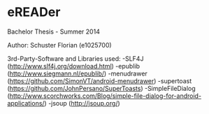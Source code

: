 eREADer
=======
Bachelor Thesis - Summer 2014

Author:
Schuster Florian (e1025700)

3rd-Party-Software and Libraries used:
-SLF4J (http://www.slf4j.org/download.html)
-epublib (http://www.siegmann.nl/epublib/)
-menudrawer (https://github.com/SimonVT/android-menudrawer)
-supertoast (https://github.com/JohnPersano/SuperToasts)
-SimpleFileDialog (http://www.scorchworks.com/Blog/simple-file-dialog-for-android-applications/)
-jsoup (http://jsoup.org/)